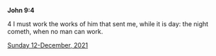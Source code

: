 **John 9:4**

4 I must work the works of him that sent me, while it is day: the night cometh, when no man can work.

[Sunday 12-December, 2021](https://t.me/s/daily_scripture)
